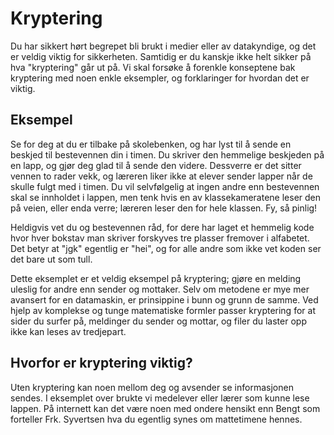 # Kryptering

Du har sikkert hørt begrepet bli brukt i medier eller av datakyndige, og det er veldig viktig for sikkerheten. Samtidig er du kanskje ikke helt sikker på hva "kryptering" går ut på. Vi skal forsøke å forenkle konseptene bak kryptering med noen enkle eksempler, og forklaringer for hvordan det  er viktig.

## Eksempel

Se for deg at du er tilbake på skolebenken, og har lyst til å sende en beskjed til bestevennen din i timen. Du skriver den hemmelige beskjeden på en lapp, og gjør deg glad til å sende den videre. Dessverre er det sitter vennen to rader vekk, og læreren liker ikke at elever sender lapper når de skulle fulgt med i timen. Du vil selvfølgelig at ingen andre enn bestevennen skal se innholdet i lappen, men tenk hvis en av klassekameratene leser den på veien, eller enda verre; læreren leser den for hele klassen. Fy, så pinlig!

Heldigvis vet du og bestevennen råd, for dere har laget et hemmelig kode hvor hver bokstav man skriver forskyves tre plasser fremover i alfabetet. Det betyr at "jgk" egentlig er "hei", og for alle andre som ikke vet koden ser det bare ut som tull.

Dette eksemplet er et veldig eksempel på kryptering; gjøre en melding uleslig for andre enn sender og mottaker. Selv om metodene er mye mer avansert for en datamaskin, er prinsippine i bunn og grunn de samme. Ved hjelp av komplekse og tunge matematiske formler passer kryptering for at sider du surfer på, meldinger du sender og mottar, og filer du laster opp ikke kan leses av tredjepart.

## Hvorfor er kryptering viktig?

Uten kryptering kan noen mellom deg og avsender se informasjonen sendes. I eksemplet over brukte vi medelever eller lærer som kunne lese lappen. På internett kan det være noen med ondere hensikt enn Bengt som forteller Frk. Syvertsen hva du egentlig synes om mattetimene hennes.
